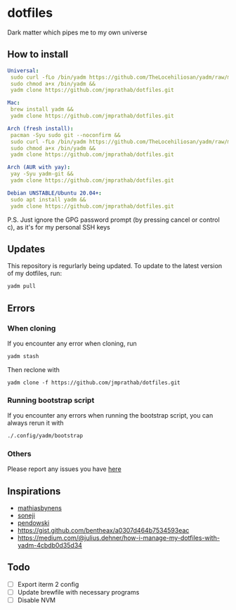# dotfiles

Dark matter which pipes me to my own universe

## How to install

```yaml
Universal: 
 sudo curl -fLo /bin/yadm https://github.com/TheLocehiliosan/yadm/raw/master/yadm && 
 sudo chmod a+x /bin/yadm &&
 yadm clone https://github.com/jmprathab/dotfiles.git

Mac: 
 brew install yadm &&
 yadm clone https://github.com/jmprathab/dotfiles.git

Arch (fresh install):
 pacman -Syu sudo git --noconfirm &&
 sudo curl -fLo /bin/yadm https://github.com/TheLocehiliosan/yadm/raw/master/yadm && 
 sudo chmod a+x /bin/yadm &&
 yadm clone https://github.com/jmprathab/dotfiles.git

Arch (AUR with yay): 
 yay -Syu yadm-git &&
 yadm clone https://github.com/jmprathab/dotfiles.git

Debian UNSTABLE/Ubuntu 20.04+: 
 sudo apt install yadm &&
 yadm clone https://github.com/jmprathab/dotfiles.git
```

P.S. Just ignore the GPG password prompt (by pressing cancel or control c), as it's for my personal SSH keys

## Updates

This repository is regurlarly being updated. To update to the latest version of my dotfiles, run:
```bash
yadm pull
```

## Errors

### When cloning

If you encounter any error when cloning, run 
```bash
yadm stash
```
Then reclone with 
```
yadm clone -f https://github.com/jmprathab/dotfiles.git
```

### Running bootstrap script

If you encounter any errors when running the bootstrap script, you can always rerun it with 
```bash
./.config/yadm/bootstrap
```
### Others

Please report any issues you have [here](https://github.com/jmprathab/dotfiles/issues)

## Inspirations

* [mathiasbynens](https://github.com/mathiasbynens/dotfiles)
* [soneji](https://github.com/soneji/dotfiles)
* [pendowski](https://github.com/pendowski/dotfiles)
* https://gist.github.com/bentheax/a0307d464b7534593eac
* https://medium.com/@julius.dehner/how-i-manage-my-dotfiles-with-yadm-4cbdb0d35d34

## Todo

- [ ] Export iterm 2 config
- [ ] Update brewfile with necessary programs
- [ ] Disable NVM